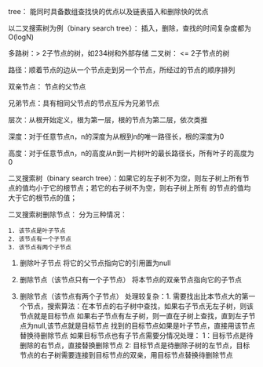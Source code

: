 tree： 能同时具备数组查找快的优点以及链表插入和删除快的优点

以二叉搜索树为例（binary search tree）： 插入，删除，查找的时间复杂度都为O(logN)


多路树：> 2子节点的树，如234树和外部存储
二叉树： <= 2子节点的树


路径：顺着节点的边从一个节点走到另一个节点，所经过的节点的顺序排列

双亲节点： 节点的父节点

兄弟节点：具有相同父节点的节点互斥为兄弟节点

层次：从根开始定义，根为第一层，根的节点为第二层，依次类推

深度：对于任意节点n，n的深度为从根到n的唯一路径长，根的深度为0

高度：对于任意节点n，n的高度从n到一片树叶的最长路径长，所有叶子的高度为0


二叉搜索树（binary search tree）：如果它的左子树不为空，则左子树上所有节点的值均小于它的根节点；若它的右子树不为空，则右子树上所有
的节点的值均大于它的根节点的值；

二叉搜索树删除节点：
分为三种情况：

    1. 该节点是叶子节点
    2. 该节点有一个子节点
    3. 该节点有两个子节点
    
1. 删除叶子节点
    将它的父节点指向它的引用置为null
    
2. 删除节点（该节点只有一个子节点）
   将本节点的双亲节点指向它的子节点
   
3. 删除节点（该节点有两个子节点）
 处理较复杂：1. 需要找出比本节点大的第一个节点，搜索算法：在本节点的右子树中查找，如果右子节点无左子树，则该节点就是目标节点
 如果右子节点有左子树，则一直在子树上查找，直到左子节点为null,该节点就是目标节点
 找到的目标节点如果是叶子节点，直接用该节点替换待删除节点
 如果目标节点也有子节点需要分情况处理：
  1：目标节点是待删除的右节点，直接替换删除节点
  2: 目标节点是待删除子树的左节点，目标节点的右子树需要连接到目标节点的双亲，用目标节点替换待删除节点
